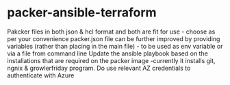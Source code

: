 # packer-ansible-terraform
Pakcker files in both json & hcl format and both are fit for use - choose as per your convenience
packer.json file can be further improved by providing variables (rather than placing in the main file) - to be used as env variable or via a file from command line
Update the ansible playbook based on the installations that are required on the packer image -currently it installs git, ngnix & growlerfriday program.
Do use relevant AZ credentials to authenticate with Azure
